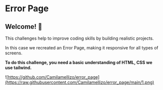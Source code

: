 # Error Page

## Welcome! 👋

This challenges help to improve coding skills by building realistic projects.

In this case we recreated an Error Page, making it responsive for all types of screens.

**To do this challenge, you need a basic understanding of HTML, CSS we use tailwind.**

![https://github.com/Camilamellizo/error_page](https://raw.githubusercontent.com/Camilamellizo/error_page/main/1.png)
